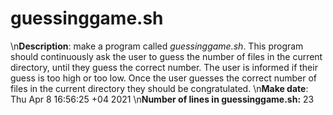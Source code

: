 # guessinggame.sh
\n**Description**: make a program called *guessinggame.sh*. This program should continuously ask the user to guess the number of files in the current directory, until they guess the correct number. The user is informed if their guess is too high or too low. Once the user guesses the correct number of files in the current directory they should be congratulated.
\n**Make date**: Thu Apr  8 16:56:25 +04 2021
\n**Number of lines in guessinggame.sh:** 23
